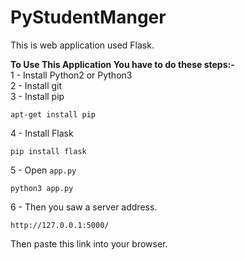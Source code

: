 # PyStudentManger
This is web application used Flask.

**To Use This Application You have to do these steps:-**<br/>
1 - Install Python2 or Python3<br/>
2 - Install git<br/>
3 - Install pip<br/>
```
apt-get install pip
```
4 - Install Flask
```
pip install flask
```
5 - Open `app.py`
```
python3 app.py
```
6 - Then you saw a server address.
```
http://127.0.0.1:5000/
``` 
Then paste this link into your browser.
